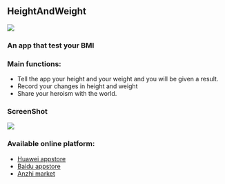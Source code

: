 ## HeightAndWeight
![](https://img.shields.io/hexpm/l/plug.svg)

### An app that test your BMI

### Main functions:
* Tell the app your height and your weight and you will be given a result.
* Record your changes in height and weight
* Share your heroism with the world.

### ScreenShot
![](https://ws1.sinaimg.cn/large/006bShEGgy1fnp83gqoyxj30a80eotcd.jpg)

### Available online platform:
* [Huawei appstore](http://appstore.huawei.com/app/C100146073)
* [Baidu appstore](http://shouji.baidu.com/software/23028355.html)
* [Anzhi market](http://www.anzhi.com/pkg/6ac0_com.example.HomeworkOne.html)